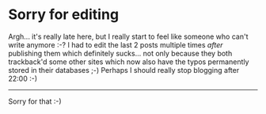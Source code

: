 # Sorry for editing

Argh... it's really late here, but I really start to feel like someone who can't write anymore :-? I had to edit the last 2 posts multiple times <em>after</em> publishing them which definitely sucks... not only because they both trackback'd some other sites which now also have the typos permanently stored in their databases ;-) Perhaps I should really stop blogging after 22:00 :-)

-------------------------------



Sorry for that :-)